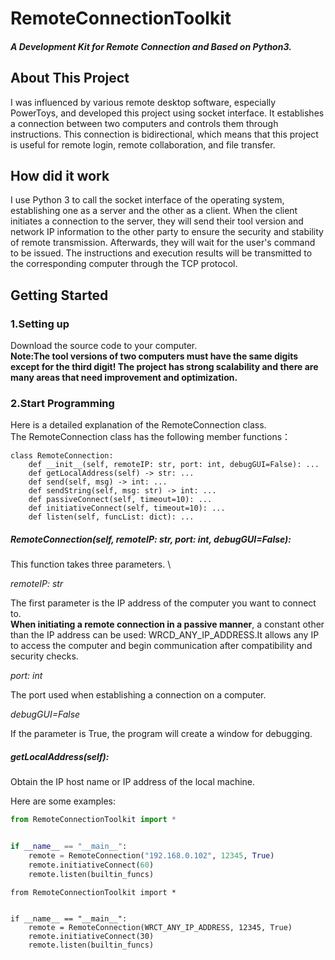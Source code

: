 # RemoteConnectionToolkit

#### _A Development Kit for Remote Connection and Based on Python3._

## About This Project

I was influenced by various remote desktop software, especially PowerToys, and developed this project using socket interface. It establishes a connection between two computers and controls them through instructions. This connection is bidirectional, which means that this project is useful for remote login, remote collaboration, and file transfer.

## How did it work

I use Python 3 to call the socket interface of the operating system, establishing one as a server and the other as a client. When the client initiates a connection to the server, they will send their tool version and network IP information to the other party to ensure the security and stability of remote transmission. Afterwards, they will wait for the user's command to be issued. The instructions and execution results will be transmitted to the corresponding computer through the TCP protocol.

## Getting Started

### 1.Setting up

Download the source code to your computer.\
**Note:The tool versions of two computers must have the same digits except for the third digit! The project has strong scalability and there are many areas that need improvement and optimization.**

### 2.Start Programming

Here is a detailed explanation of the RemoteConnection class.\
The RemoteConnection class has the following member functions：

```python3
class RemoteConnection:
    def __init__(self, remoteIP: str, port: int, debugGUI=False): ...
	def getLocalAddress(self) -> str: ...
	def send(self, msg) -> int: ...
	def sendString(self, msg: str) -> int: ...
	def passiveConnect(self, timeout=10): ...
	def initiativeConnect(self, timeout=10): ...
	def listen(self, funcList: dict): ...
```

##### RemoteConnection(self, remoteIP: str, port: int, debugGUI=False):

This function takes three parameters. \

*remoteIP: str*

The first parameter is the IP address of the computer you want to connect to. \
**When initiating a remote connection in a passive manner**, a constant other than the IP address can be used: WRCD_ANY_IP_ADDRESS.It allows any IP to access the computer and begin communication after compatibility and security checks.

*port: int*

The port used when establishing a connection on a computer.

*debugGUI=False*

If the parameter is True, the program will create a window for debugging.

##### getLocalAddress(self):

Obtain the IP host name or IP address of the local machine.



Here are some examples:

```python
from RemoteConnectionToolkit import *


if __name__ == "__main__":
    remote = RemoteConnection("192.168.0.102", 12345, True)
    remote.initiativeConnect(60)
    remote.listen(builtin_funcs)
```

```python3
from RemoteConnectionToolkit import *


if __name__ == "__main__":
    remote = RemoteConnection(WRCT_ANY_IP_ADDRESS, 12345, True)
    remote.initiativeConnect(30)
    remote.listen(builtin_funcs)
```
